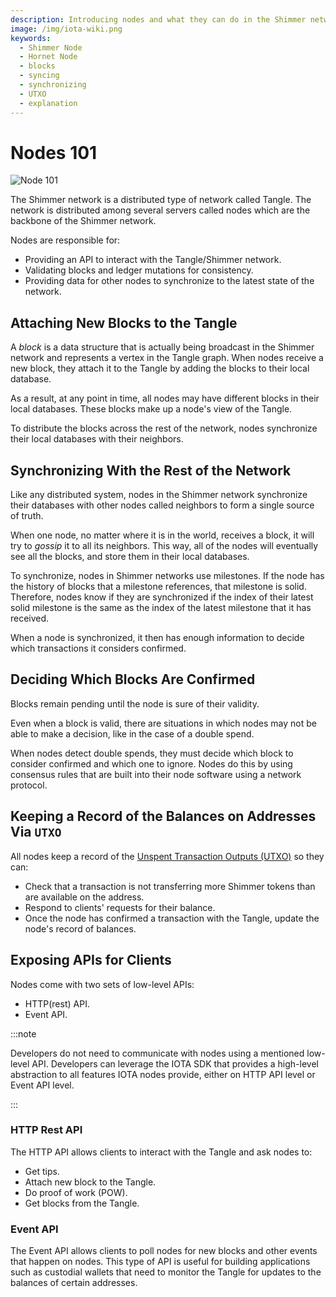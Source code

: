 ```yaml
---
description: Introducing nodes and what they can do in the Shimmer network (Tangle).
image: /img/iota-wiki.png
keywords:
  - Shimmer Node
  - Hornet Node
  - blocks
  - syncing
  - synchronizing
  - UTXO
  - explanation
---
```


# Nodes 101

![Node 101](/img/Banner/banner_nodes_101.svg)

The Shimmer network is a distributed type of network called Tangle. The network is distributed among several servers
called nodes which are the backbone of the Shimmer network.

Nodes are responsible for:

- Providing an API to interact with the Tangle/Shimmer network.
- Validating blocks and ledger mutations for consistency.
- Providing data for other nodes to synchronize to the latest state of the network.

## Attaching New Blocks to the Tangle

A _block_ is a data structure that is actually being broadcast in the Shimmer network and represents a vertex in the
Tangle graph. When nodes receive a new block, they attach it to the Tangle by adding the blocks to their local database.

As a result, at any point in time, all nodes may have different blocks in their local databases. These blocks make up a node's view of the Tangle.

To distribute the blocks across the rest of the network, nodes synchronize their local databases with their neighbors.

## Synchronizing With the Rest of the Network

Like any distributed system, nodes in the Shimmer network synchronize their databases with other nodes called neighbors to form a
single source of truth.

When one node, no matter where it is in the world, receives a block, it will try to _gossip_ it to all its neighbors. This way, all of the nodes will eventually see all the blocks, and store them in their local databases.

To synchronize, nodes in Shimmer networks use milestones. If the node has the history of blocks that a milestone references, that milestone is solid. Therefore, nodes know if they are synchronized if the index of their latest solid milestone is the same as the index of the latest milestone that it has received.

When a node is synchronized, it then has enough information to decide which transactions it considers confirmed.

## Deciding Which Blocks Are Confirmed

Blocks remain pending until the node is sure of their validity.

Even when a block is valid, there are situations in which nodes may not be able to make a decision, like in the case of a double spend.

When nodes detect double spends, they must decide which block to consider confirmed and which one to ignore. Nodes do this by using consensus rules that are built into their node software using a network protocol.

## Keeping a Record of the Balances on Addresses Via `UTXO`

All nodes keep a record of the [Unspent Transaction Outputs (UTXO)](/introduction/explanations/what_is_stardust/rethink_utxo) so they can:

- Check that a transaction is not transferring more Shimmer tokens than are available on the address.
- Respond to clients' requests for their balance.
- Once the node has confirmed a transaction with the Tangle, update the node's record of balances.

## Exposing APIs for Clients

Nodes come with two sets of low-level APIs:

- HTTP(rest) API.
- Event API.

:::note

Developers do not need to communicate with nodes using a mentioned low-level API. Developers can leverage the IOTA SDK that provides a high-level abstraction to all features IOTA nodes provide, either on HTTP API level or Event API level.

:::

### HTTP Rest API

The HTTP API allows clients to interact with the Tangle and ask nodes to:

- Get tips.
- Attach new block to the Tangle.
- Do proof of work (POW).
- Get blocks from the Tangle.

### Event API

The Event API allows clients to poll nodes for new blocks and other events that happen on nodes. This type of API is useful for building applications such as custodial wallets that need to monitor the Tangle for updates to the balances of certain addresses.
